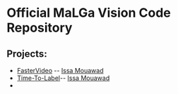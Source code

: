 # Official MaLGa Vision Code Repository


## Projects:
- [FasterVideo](https://github.com/Malga-Vision/fastervideo) -- [Issa Mouawad](https://github.com/issamouawad)
- [Time-To-Label](https://github.com/Malga-Vision/time-to-label)-- [Issa Mouawad](https://github.com/issamouawad)
- 
